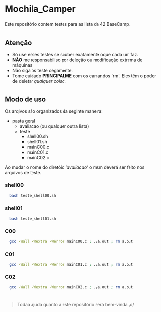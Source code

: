 # Mochila_Camper
###
Este repositório contem testes para as lista da 42 BaseCamp.

#

## Atenção
- Só use esses testes se souber exatamente oque cada um faz.
- **NÃO** me responsabiliso por deleção ou modificação extrema de máquinas
- Não siga os teste cegamente.
- Tome cuidado **PRINCIPALME** com os camandos 'rm'. Eles têm o poder de deletar *qualquer coisa*.
#

## Modo de uso

Os arqivos são organizados da seginte maneira:

- pasta geral
  - avaliacao (ou qualquer outra lista)
  - teste
    - shell00.sh
    - shell01.sh
    - mainC00.c
    - mainC01.c
    - mainC02.c

Ao mudar o nome do diretóio *'avaliacao'* o msm deverá ser feito nos arquivos de teste.

### shell00
```bash
  bash teste_shell00.sh
```
### shell01
```bash
  bash teste_shell01.sh
```
### C00
```bash
  gcc -Wall -Wextra -Werror mainC00.c ; ./a.out ; rm a.out
```
### C01
```bash
  gcc -Wall -Wextra -Werror mainC01.c ; ./a.out ; rm a.out
```
### C02
```bash
  gcc -Wall -Wextra -Werror mainC02.c ; ./a.out ; rm a.out
```

#

> Todaa ajuda quanto a este repositório será bem-vinda \o/ 
